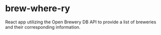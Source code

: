 # brew-where-ry
React app utilizing the Open Brewery DB API to provide a list of breweries and their corresponding information.
